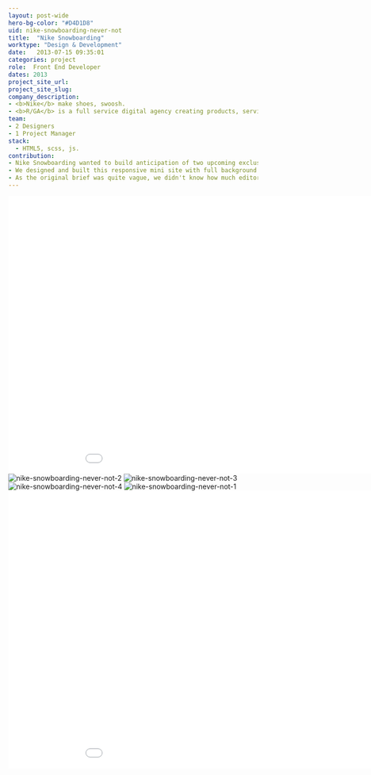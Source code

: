 ```yaml
---
layout: post-wide
hero-bg-color: "#D4D1D8"
uid: nike-snowboarding-never-not
title:  "Nike Snowboarding"
worktype: "Design & Development"
date:   2013-07-15 09:35:01
categories: project
role:  Front End Developer
dates: 2013
project_site_url:
project_site_slug:
company_description:
- <b>Nike</b> make shoes, swoosh.
- <b>R/GA</b> is a full service digital agency creating products, services and communications to help grow client's businesses in the connected age.
team:
- 2 Designers
- 1 Project Manager
stack:
  - HTML5, scss, js.
contribution:
- Nike Snowboarding wanted to build anticipation of two upcoming exclusive snowboarding videos by releasing 14 online trailers.
- We designed and built this responsive mini site with full background videos.  Each week a new video would be released until the main 2 videos launched.  The menu scrolls along with your mouse and previews the individual trailers on hover.
- As the original brief was quite vague, we didn't know how much editorial or product content we were getting along with the videos.  I quickly built 4 prototypes in a day using yeoman / html5 boilerplate.  They really helped communicate our ideas to the client for feedback that ended up shaping the final product.
---
```


<div class="showcase ">
  <div class="videoWrapper">
    <iframe src="//player.vimeo.com/video/75162921" width="1000" height="560" frameborder="0"> </iframe>
  </div>
  <img src="{{ site.baseurl }}/img/nike-snowboarding-never-not/2.jpg" alt="nike-snowboarding-never-not-2">
  <img src="{{ site.baseurl }}/img/nike-snowboarding-never-not/3.jpg" alt="nike-snowboarding-never-not-3">
  <img src="{{ site.baseurl }}/img/nike-snowboarding-never-not/4.jpg" alt="nike-snowboarding-never-not-4">
  <img src="{{ site.baseurl }}/img/nike-snowboarding-never-not/1.jpg" alt="nike-snowboarding-never-not-1">
  <div class="videoWrapper">
    <iframe src="//player.vimeo.com/video/75163586" width="1000" height="560" frameborder="0"> </iframe>
  </div>
</div>




